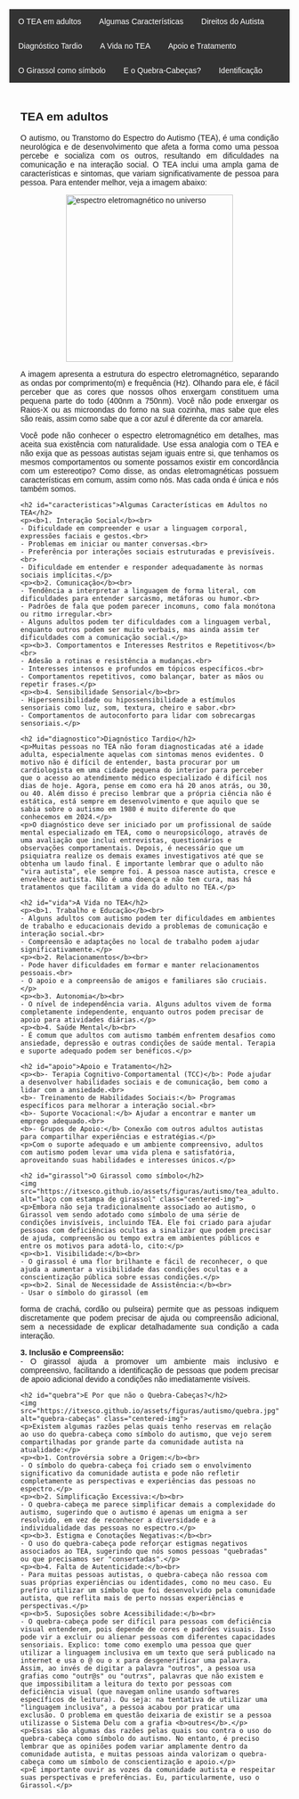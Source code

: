 
<html lang="pt-BR">
<head>
    <meta charset="UTF-8">
    <meta name="viewport" content="width=device-width, initial-scale=1.0">
    <title>Menu de Navegação</title>
    <style>
        body {
            font-family: Arial, sans-serif;
        }
        .menu {
            background-color: #333;
            overflow: hidden;
        }
        .menu a {
            float: left;
            display: block;
            color: white;
            text-align: center;
            padding: 14px 16px;
            text-decoration: none;
        }
        .menu a:hover {
            background-color: #ddd;
            color: black;
        }
        .content {
            padding: 20px;
        }
        p {
            text-align: justify;
        }
        .centered-img {
            display: block;
            margin-left: auto;
            margin-right: auto;
            height: 300px;
            width: auto;
            object-fit: cover;
        }
    </style>
</head>
<body>

<div class="menu">
    <a href="#TEA">O TEA em adultos</a>
    <a href="#caracteristicas">Algumas Características</a>
    <a href="#direitos">Direitos do Autista</a>
    <a href="#diagnostico">Diagnóstico Tardio</a>
    <a href="#vida">A Vida no TEA</a>
    <a href="#apoio">Apoio e Tratamento</a>
    <a href="#girassol">O Girassol como símbolo</a>
    <a href="#quebra">E o Quebra-Cabeças?</a>
    <a href="#identificacao">Identificação</a>
</div>

<div class="content">
    <h2 id="TEA">TEA em adultos</h2>
    <p>O autismo, ou Transtorno do Espectro do Autismo (TEA), é uma condição neurológica e de desenvolvimento que afeta a forma como uma pessoa percebe e socializa com os outros, resultando em dificuldades na comunicação e na interação social. O TEA inclui uma ampla gama de características e sintomas, que variam significativamente de pessoa para pessoa. Para entender melhor, veja a imagem abaixo:</p>
    <img src="https://itxesco.github.io/assets/figuras/autismo/espectro_eletromagnetico.png" alt="espectro eletromagnético no universo" class="centered-img">
    <p>A imagem apresenta a estrutura do espectro eletromagnético, separando as ondas por comprimento(m) e frequência (Hz). Olhando para ele, é fácil perceber que as cores que nossos olhos enxergam constituem uma pequena parte do todo (400nm a 750nm). Você não pode enxergar os Raios-X ou as microondas do forno na sua cozinha, mas sabe que eles são reais, assim como sabe que a cor azul é diferente da cor amarela.</p>
    <p>Você pode não conhecer o espectro eletromagnético em detalhes, mas aceita sua existência com naturalidade. Use essa analogia com o TEA e não exija que as pessoas autistas sejam iguais entre si, que tenhamos os mesmos comportamentos ou somente possamos existir em concordância com um estereotipo? Como disse, as ondas eletromagnéticas possuem características em comum, assim como nós. Mas cada onda é única e nós também somos.</p>

    <h2 id="caracteristicas">Algumas Características em Adultos no TEA</h2>
    <p><b>1. Interação Social</b><br>
    - Dificuldade em compreender e usar a linguagem corporal, expressões faciais e gestos.<br>
    - Problemas em iniciar ou manter conversas.<br>
    - Preferência por interações sociais estruturadas e previsíveis.<br>
    - Dificuldade em entender e responder adequadamente às normas sociais implícitas.</p>
    <p><b>2. Comunicação</b><br>
    - Tendência a interpretar a linguagem de forma literal, com dificuldades para entender sarcasmo, metáforas ou humor.<br>
    - Padrões de fala que podem parecer incomuns, como fala monótona ou ritmo irregular.<br>
    - Alguns adultos podem ter dificuldades com a linguagem verbal, enquanto outros podem ser muito verbais, mas ainda assim ter dificuldades com a comunicação social.</p>
    <p><b>3. Comportamentos e Interesses Restritos e Repetitivos</b><br>
    - Adesão a rotinas e resistência a mudanças.<br>
    - Interesses intensos e profundos em tópicos específicos.<br>
    - Comportamentos repetitivos, como balançar, bater as mãos ou repetir frases.</p>
    <p><b>4. Sensibilidade Sensorial</b><br>
    - Hipersensibilidade ou hipossensibilidade a estímulos sensoriais como luz, som, textura, cheiro e sabor.<br>
    - Comportamentos de autoconforto para lidar com sobrecargas sensoriais.</p>

    <h2 id="diagnostico">Diagnóstico Tardio</h2>
    <p>Muitas pessoas no TEA não foram diagnosticadas até a idade adulta, especialmente aquelas com sintomas menos evidentes. O motivo não é difícil de entender, basta procurar por um cardiologista em uma cidade pequena do interior para perceber que o acesso ao atendimento médico especializado é difícil nos dias de hoje. Agora, pense em como era há 20 anos atrás, ou 30, ou 40. Além disso é preciso lembrar que a própria ciência não é estática, está sempre em desenvolvimento e que aquilo que se sabia sobre o autismo em 1980 é muito diferente do que conhecemos em 2024.</p>
    <p>O diagnóstico deve ser iniciado por um profissional de saúde mental especializado em TEA, como o neuropsicólogo, através de uma avaliação que inclui entrevistas, questionários e observações comportamentais. Depois, é necessário que um psiquiatra realize os demais exames investigativos até que se obtenha um laudo final. É importante lembrar que o adulto não "vira autista", ele sempre foi. A pessoa nasce autista, cresce e envelhece autista. Não é uma doença e não tem cura, mas há tratamentos que facilitam a vida do adulto no TEA.</p>

    <h2 id="vida">A Vida no TEA</h2>
    <p><b>1. Trabalho e Educação</b><br>
    - Alguns adultos com autismo podem ter dificuldades em ambientes de trabalho e educacionais devido a problemas de comunicação e interação social.<br>
    - Compreensão e adaptações no local de trabalho podem ajudar significativamente.</p>
    <p><b>2. Relacionamentos</b><br>
    - Pode haver dificuldades em formar e manter relacionamentos pessoais.<br>
    - O apoio e a compreensão de amigos e familiares são cruciais.</p>
    <p><b>3. Autonomia</b><br>
    - O nível de independência varia. Alguns adultos vivem de forma completamente independente, enquanto outros podem precisar de apoio para atividades diárias.</p>
    <p><b>4. Saúde Mental</b><br>
    - É comum que adultos com autismo também enfrentem desafios como ansiedade, depressão e outras condições de saúde mental. Terapia e suporte adequado podem ser benéficos.</p>

    <h2 id="apoio">Apoio e Tratamento</h2>
    <p><b>- Terapia Cognitivo-Comportamental (TCC)</b>: Pode ajudar a desenvolver habilidades sociais e de comunicação, bem como a lidar com a ansiedade.<br>
    <b>- Treinamento de Habilidades Sociais:</b> Programas específicos para melhorar a interação social.<br>
    <b>- Suporte Vocacional:</b> Ajudar a encontrar e manter um emprego adequado.<br>
    <b>- Grupos de Apoio:</b> Conexão com outros adultos autistas para compartilhar experiências e estratégias.</p>
    <p>Com o suporte adequado e um ambiente compreensivo, adultos com autismo podem levar uma vida plena e satisfatória, aproveitando suas habilidades e interesses únicos.</p>

    <h2 id="girassol">O Girassol como símbolo</h2>
    <img src="https://itxesco.github.io/assets/figuras/autismo/tea_adulto.jpg" alt="laço com estampa de girassol" class="centered-img">
    <p>Embora não seja tradicionalmente associado ao autismo, o Girassol vem sendo adotado como símbolo de uma série de condições invisíveis, incluindo TEA. Ele foi criado para ajudar pessoas com deficiências ocultas a sinalizar que podem precisar de ajuda, compreensão ou tempo extra em ambientes públicos e entre os motivos para adotá-lo, cito:</p>
    <p><b>1. Visibilidade:</b><br>
    - O girassol é uma flor brilhante e fácil de reconhecer, o que ajuda a aumentar a visibilidade das condições ocultas e a conscientização pública sobre essas condições.</p>
    <p><b>2. Sinal de Necessidade de Assistência:</b><br>
    - Usar o símbolo do girassol (em

 forma de crachá, cordão ou pulseira) permite que as pessoas indiquem discretamente que podem precisar de ajuda ou compreensão adicional, sem a necessidade de explicar detalhadamente sua condição a cada interação.</p>
    <p><b>3. Inclusão e Compreensão:</b><br>
    - O girassol ajuda a promover um ambiente mais inclusivo e compreensivo, facilitando a identificação de pessoas que podem precisar de apoio adicional devido a condições não imediatamente visíveis.</p>

    <h2 id="quebra">E Por que não o Quebra-Cabeças?</h2>
    <img src="https://itxesco.github.io/assets/figuras/autismo/quebra.jpg" alt="quebra-cabeças" class="centered-img">
    <p>Existem algumas razões pelas quais tenho reservas em relação ao uso do quebra-cabeça como símbolo do autismo, que vejo serem compartilhadas por grande parte da comunidade autista na atualidade:</p>
    <p><b>1. Controvérsia sobre a Origem:</b><br>
    - O símbolo do quebra-cabeça foi criado sem o envolvimento significativo da comunidade autista e pode não refletir completamente as perspectivas e experiências das pessoas no espectro.</p>
    <p><b>2. Simplificação Excessiva:</b><br>
    - O quebra-cabeça me parece simplificar demais a complexidade do autismo, sugerindo que o autismo é apenas um enigma a ser resolvido, em vez de reconhecer a diversidade e a individualidade das pessoas no espectro.</p>
    <p><b>3. Estigma e Conotações Negativas:</b><br>
    - O uso do quebra-cabeça pode reforçar estigmas negativos associados ao TEA, sugerindo que nós somos pessoas "quebradas" ou que precisamos ser "consertadas".</p>
    <p><b>4. Falta de Autenticidade:</b><br>
    - Para muitas pessoas autistas, o quebra-cabeça não ressoa com suas próprias experiências ou identidades, como no meu caso. Eu prefiro utilizar um símbolo que foi desenvolvido pela comunidade autista, que reflita mais de perto nossas experiências e perspectivas.</p>
    <p><b>5. Suposições sobre Acessibilidade:</b><br>
    - O quebra-cabeça pode ser difícil para pessoas com deficiência visual entenderem, pois depende de cores e padrões visuais. Isso pode vir a excluir ou alienar pessoas com diferentes capacidades sensoriais. Explico: tome como exemplo uma pessoa que quer utilizar a linguagem inclusiva em um texto que será publicado na internet e usa o @ ou o x para desgenerificar uma palavra. Assim, ao invés de digitar a palavra "outros", a pessoa usa grafias como "outr@s" ou "outrxs", palavras que não existem e que impossibilitam a leitura do texto por pessoas com deficiência visual (que navegam online usando softwares específicos de leitura). Ou seja: na tentativa de utilizar uma "linguagem inclusiva", a pessoa acabou por praticar uma exclusão. O problema em questão deixaria de existir se a pessoa utilizasse o Sistema Delu com a grafia <b>outres</b>.</p>
    <p>Essas são algumas das razões pelas quais sou contra o uso do quebra-cabeça como símbolo do autismo. No entanto, é preciso lembrar que as opiniões podem variar amplamente dentro da comunidade autista, e muitas pessoas ainda valorizam o quebra-cabeça como um símbolo de conscientização e apoio.</p>
    <p>É importante ouvir as vozes da comunidade autista e respeitar suas perspectivas e preferências. Eu, particularmente, uso o Girassol.</p>
</div>

</body>
</html>
